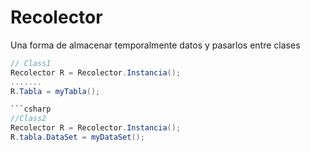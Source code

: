 # Recolector
Una forma de almacenar temporalmente datos y pasarlos entre clases

```csharp
// Class1
Recolector R = Recolector.Instancia();
.......
R.Tabla = myTabla();

```csharp
//Class2
Recolector R = Recolector.Instancia();
R.tabla.DataSet = myDataSet();

